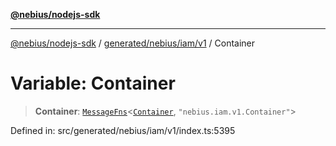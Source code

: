 [**@nebius/nodejs-sdk**](../../../../../README.md)

---

[@nebius/nodejs-sdk](../../../../../README.md) / [generated/nebius/iam/v1](../README.md) / Container

# Variable: Container

> **Container**: [`MessageFns`](../../../../../runtime/protos/core/interfaces/MessageFns.md)\<[`Container`](../interfaces/Container.md), `"nebius.iam.v1.Container"`\>

Defined in: src/generated/nebius/iam/v1/index.ts:5395
